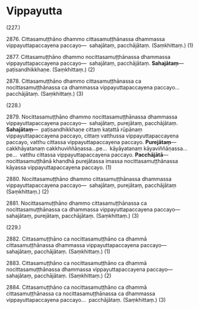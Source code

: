 

# Vippayutta







(227.)

2876\. Cittasamuṭṭhāno dhammo cittasamuṭṭhānassa dhammassa vippayuttapaccayena paccayo—  sahajātaṃ, pacchājātaṃ. (Saṃkhittaṃ.) (1)

2877\. Cittasamuṭṭhāno dhammo nocittasamuṭṭhānassa dhammassa vippayuttapaccayena paccayo—  sahajātaṃ, pacchājātaṃ. **Sahajātaṃ**—  paṭisandhikkhaṇe. (Saṃkhittaṃ.) (2)

2878\. Cittasamuṭṭhāno dhammo cittasamuṭṭhānassa ca nocittasamuṭṭhānassa ca dhammassa vippayuttapaccayena paccayo…  pacchājātaṃ. (Saṃkhittaṃ.) (3)

(228.)

2879\. Nocittasamuṭṭhāno dhammo nocittasamuṭṭhānassa dhammassa vippayuttapaccayena paccayo—  sahajātaṃ, purejātaṃ, pacchājātaṃ. **Sahajātaṃ**—  paṭisandhikkhaṇe cittaṃ kaṭattā rūpānaṃ vippayuttapaccayena paccayo, cittaṃ vatthussa vippayuttapaccayena paccayo, vatthu cittassa vippayuttapaccayena paccayo. **Purejātaṃ**—  cakkhāyatanaṃ cakkhuviññāṇassa…pe…  kāyāyatanaṃ kāyaviññāṇassa…pe…  vatthu cittassa vippayuttapaccayena paccayo. **Pacchājātā**—  nocittasamuṭṭhānā khandhā purejātassa imassa nocittasamuṭṭhānassa kāyassa vippayuttapaccayena paccayo. (1)

2880\. Nocittasamuṭṭhāno dhammo cittasamuṭṭhānassa dhammassa vippayuttapaccayena paccayo—  sahajātaṃ, purejātaṃ, pacchājātaṃ (Saṃkhittaṃ.) (2)

2881\. Nocittasamuṭṭhāno dhammo cittasamuṭṭhānassa ca nocittasamuṭṭhānassa ca dhammassa vippayuttapaccayena paccayo—  sahajātaṃ, purejātaṃ, pacchājātaṃ. (Saṃkhittaṃ.) (3)

(229.)

2882\. Cittasamuṭṭhāno ca nocittasamuṭṭhāno ca dhammā cittasamuṭṭhānassa dhammassa vippayuttapaccayena paccayo—  sahajātaṃ, pacchājātaṃ. (Saṃkhittaṃ.) (1)

2883\. Cittasamuṭṭhāno ca nocittasamuṭṭhāno ca dhammā nocittasamuṭṭhānassa dhammassa vippayuttapaccayena paccayo—  sahajātaṃ, pacchājātaṃ. (Saṃkhittaṃ.) (2)

2884\. Cittasamuṭṭhāno ca nocittasamuṭṭhāno ca dhammā cittasamuṭṭhānassa ca nocittasamuṭṭhānassa ca dhammassa vippayuttapaccayena paccayo…  pacchājātaṃ. (Saṃkhittaṃ.) (3)



